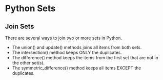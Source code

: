 # Python Sets

## Join Sets
There are several ways to join two or more sets in Python.

* The union() and update() methods joins all items from both sets.
* The intersection() method keeps ONLY the duplicates.
* The difference() method keeps the items from the first set that are not in the other set(s).
* The symmetric_difference() method keeps all items EXCEPT the duplicates.